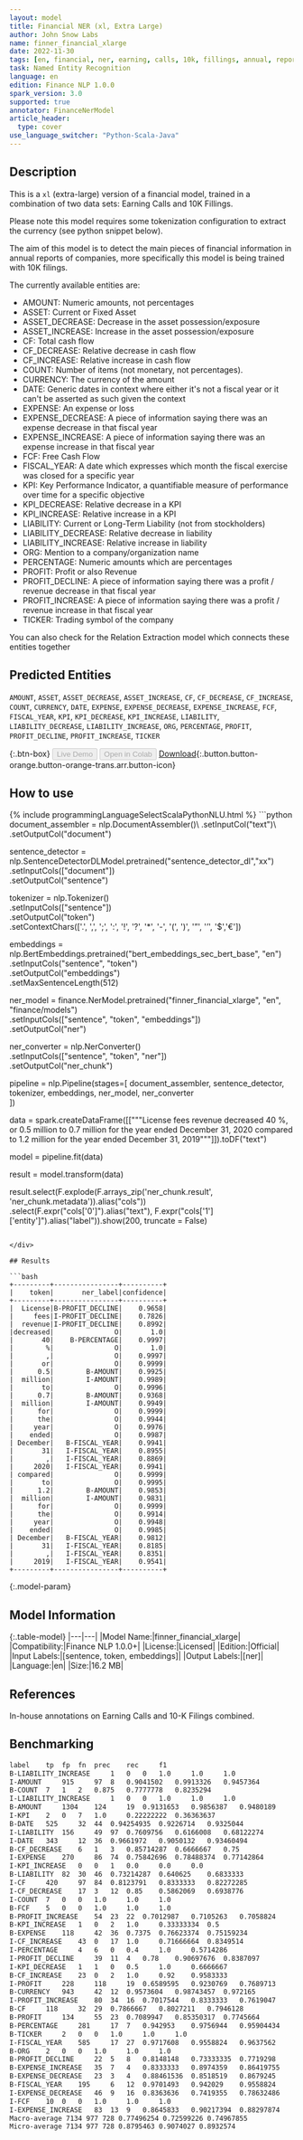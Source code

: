 ```yaml
---
layout: model
title: Financial NER (xl, Extra Large)
author: John Snow Labs
name: finner_financial_xlarge
date: 2022-11-30
tags: [en, financial, ner, earning, calls, 10k, fillings, annual, reports, licensed]
task: Named Entity Recognition
language: en
edition: Finance NLP 1.0.0
spark_version: 3.0
supported: true
annotator: FinanceNerModel
article_header:
  type: cover
use_language_switcher: "Python-Scala-Java"
---
```


## Description

This is a `xl` (extra-large) version of a financial model, trained in a combination of two data sets: Earning Calls and 10K Fillings.

Please note this model requires some tokenization configuration to extract the currency (see python snippet below).

The aim of this model is to detect the main pieces of financial information in annual reports of companies, more specifically this model is being trained with 10K filings.

The currently available entities are:
- AMOUNT: Numeric amounts, not percentages
- ASSET: Current or Fixed Asset
- ASSET_DECREASE: Decrease in the asset possession/exposure
- ASSET_INCREASE: Increase in the asset possession/exposure
- CF: Total cash flow 
- CF_DECREASE: Relative decrease in cash flow
- CF_INCREASE: Relative increase in cash flow
- COUNT: Number of items (not monetary, not percentages).
- CURRENCY: The currency of the amount
- DATE: Generic dates in context where either it's not a fiscal year or it can't be asserted as such given the context
- EXPENSE: An expense or loss
- EXPENSE_DECREASE: A piece of information saying there was an expense decrease in that fiscal year
- EXPENSE_INCREASE: A piece of information saying there was an expense increase in that fiscal year
- FCF: Free Cash Flow
- FISCAL_YEAR: A date which expresses which month the fiscal exercise was closed for a specific year
- KPI: Key Performance Indicator, a quantifiable measure of performance over time for a specific objective
- KPI_DECREASE: Relative decrease in a KPI
- KPI_INCREASE: Relative increase in a KPI
- LIABILITY:  Current or Long-Term Liability (not from stockholders)
- LIABILITY_DECREASE: Relative decrease in liability
- LIABILITY_INCREASE: Relative increase in liability
- ORG: Mention to a company/organization name
- PERCENTAGE: Numeric amounts which are percentages
- PROFIT: Profit or also Revenue
- PROFIT_DECLINE: A piece of information saying there was a profit / revenue decrease in that fiscal year
- PROFIT_INCREASE: A piece of information saying there was a profit / revenue increase in that fiscal year
- TICKER: Trading symbol of the company

You can also check for the Relation Extraction model which connects these entities together

## Predicted Entities

`AMOUNT`, `ASSET`, `ASSET_DECREASE`, `ASSET_INCREASE`, `CF`, `CF_DECREASE`, `CF_INCREASE`, `COUNT`, `CURRENCY`, `DATE`, `EXPENSE`, `EXPENSE_DECREASE`, `EXPENSE_INCREASE`, `FCF`, `FISCAL_YEAR`, `KPI`, `KPI_DECREASE`, `KPI_INCREASE`, `LIABILITY`, `LIABILITY_DECREASE`, `LIABILITY_INCREASE`, `ORG`, `PERCENTAGE`, `PROFIT`, `PROFIT_DECLINE`, `PROFIT_INCREASE`, `TICKER`


{:.btn-box}
<button class="button button-orange" disabled>Live Demo</button>
<button class="button button-orange" disabled>Open in Colab</button>
[Download](https://s3.amazonaws.com/auxdata.johnsnowlabs.com/finance/models/finner_financial_xlarge_en_1.0.0_3.0_1669840074362.zip){:.button.button-orange.button-orange-trans.arr.button-icon}

## How to use



<div class="tabs-box" markdown="1">
{% include programmingLanguageSelectScalaPythonNLU.html %}
```python
document_assembler = nlp.DocumentAssembler()\
    .setInputCol("text")\
    .setOutputCol("document")

sentence_detector = nlp.SentenceDetectorDLModel.pretrained("sentence_detector_dl","xx")\
    .setInputCols(["document"])\
    .setOutputCol("sentence")

tokenizer = nlp.Tokenizer()\
    .setInputCols(["sentence"])\
    .setOutputCol("token")\
    .setContextChars(['.', ',', ';', ':', '!', '?', '*', '-', '(', ')', '”', '’', '$','€'])

embeddings = nlp.BertEmbeddings.pretrained("bert_embeddings_sec_bert_base", "en") \
  .setInputCols("sentence", "token") \
  .setOutputCol("embeddings")\
  .setMaxSentenceLength(512)

ner_model = finance.NerModel.pretrained("finner_financial_xlarge", "en", "finance/models")\
    .setInputCols(["sentence", "token", "embeddings"])\
    .setOutputCol("ner")

ner_converter = nlp.NerConverter()\
    .setInputCols(["sentence", "token", "ner"])\
    .setOutputCol("ner_chunk")

pipeline = nlp.Pipeline(stages=[
    document_assembler,
    sentence_detector,
    tokenizer,
    embeddings,
    ner_model,
    ner_converter   
    ])

data = spark.createDataFrame([["""License fees revenue decreased 40 %, or 0.5 million to 0.7 million for the year ended December 31, 2020 compared to 1.2 million for the year ended December 31, 2019"""]]).toDF("text")

model = pipeline.fit(data)

result = model.transform(data)

result.select(F.explode(F.arrays_zip('ner_chunk.result', 'ner_chunk.metadata')).alias("cols")) \
               .select(F.expr("cols['0']").alias("text"),
                       F.expr("cols['1']['entity']").alias("label")).show(200, truncate = False)
```

</div>

## Results

```bash
+---------+----------------+----------+
|    token|       ner_label|confidence|
+---------+----------------+----------+
|  License|B-PROFIT_DECLINE|    0.9658|
|     fees|I-PROFIT_DECLINE|    0.7826|
|  revenue|I-PROFIT_DECLINE|    0.8992|
|decreased|               O|       1.0|
|       40|    B-PERCENTAGE|    0.9997|
|        %|               O|       1.0|
|        ,|               O|    0.9997|
|       or|               O|    0.9999|
|      0.5|        B-AMOUNT|    0.9925|
|  million|        I-AMOUNT|    0.9989|
|       to|               O|    0.9996|
|      0.7|        B-AMOUNT|    0.9368|
|  million|        I-AMOUNT|    0.9949|
|      for|               O|    0.9999|
|      the|               O|    0.9944|
|     year|               O|    0.9976|
|    ended|               O|    0.9987|
| December|   B-FISCAL_YEAR|    0.9941|
|       31|   I-FISCAL_YEAR|    0.8955|
|        ,|   I-FISCAL_YEAR|    0.8869|
|     2020|   I-FISCAL_YEAR|    0.9941|
| compared|               O|    0.9999|
|       to|               O|    0.9995|
|      1.2|        B-AMOUNT|    0.9853|
|  million|        I-AMOUNT|    0.9831|
|      for|               O|    0.9999|
|      the|               O|    0.9914|
|     year|               O|    0.9948|
|    ended|               O|    0.9985|
| December|   B-FISCAL_YEAR|    0.9812|
|       31|   I-FISCAL_YEAR|    0.8185|
|        ,|   I-FISCAL_YEAR|    0.8351|
|     2019|   I-FISCAL_YEAR|    0.9541|
+---------+----------------+----------+
```

{:.model-param}
## Model Information

{:.table-model}
|---|---|
|Model Name:|finner_financial_xlarge|
|Compatibility:|Finance NLP 1.0.0+|
|License:|Licensed|
|Edition:|Official|
|Input Labels:|[sentence, token, embeddings]|
|Output Labels:|[ner]|
|Language:|en|
|Size:|16.2 MB|

## References

In-house annotations on Earning Calls and 10-K Filings combined.

## Benchmarking

```bash
label	 tp	 fp	 fn	 prec	 rec	 f1
B-LIABILITY_INCREASE	 1	 0	 0	 1.0	 1.0	 1.0
I-AMOUNT	 915	 97	 8	 0.9041502	 0.9913326	 0.9457364
B-COUNT	 7	 1	 2	 0.875	 0.7777778	 0.8235294
I-LIABILITY_INCREASE	 1	 0	 0	 1.0	 1.0	 1.0
B-AMOUNT	 1304	 124	 19	 0.9131653	 0.9856387	 0.9480189
I-KPI	 2	 0	 7	 1.0	 0.22222222	 0.36363637
B-DATE	 525	 32	 44	 0.94254935	 0.9226714	 0.9325044
I-LIABILITY	 156	 49	 97	 0.7609756	 0.6166008	 0.68122274
I-DATE	 343	 12	 36	 0.9661972	 0.9050132	 0.93460494
B-CF_DECREASE	 6	 1	 3	 0.85714287	 0.6666667	 0.75
I-EXPENSE	 270	 86	 74	 0.75842696	 0.78488374	 0.77142864
I-KPI_INCREASE	 0	 0	 1	 0.0	 0.0	 0.0
B-LIABILITY	 82	 30	 46	 0.73214287	 0.640625	 0.6833333
I-CF	 420	 97	 84	 0.8123791	 0.8333333	 0.82272285
I-CF_DECREASE	 17	 3	 12	 0.85	 0.5862069	 0.6938776
I-COUNT	 7	 0	 0	 1.0	 1.0	 1.0
B-FCF	 5	 0	 0	 1.0	 1.0	 1.0
B-PROFIT_INCREASE	 54	 23	 22	 0.7012987	 0.7105263	 0.7058824
B-KPI_INCREASE	 1	 0	 2	 1.0	 0.33333334	 0.5
B-EXPENSE	 118	 42	 36	 0.7375	 0.76623374	 0.75159234
I-CF_INCREASE	 43	 0	 17	 1.0	 0.71666664	 0.8349514
I-PERCENTAGE	 4	 6	 0	 0.4	 1.0	 0.5714286
I-PROFIT_DECLINE	 39	 11	 4	 0.78	 0.90697676	 0.8387097
I-KPI_DECREASE	 1	 1	 0	 0.5	 1.0	 0.6666667
B-CF_INCREASE	 23	 0	 2	 1.0	 0.92	 0.9583333
I-PROFIT	 228	 118	 19	 0.6589595	 0.9230769	 0.7689713
B-CURRENCY	 943	 42	 12	 0.9573604	 0.98743457	 0.972165
I-PROFIT_INCREASE	 80	 34	 16	 0.7017544	 0.8333333	 0.7619047
B-CF	 118	 32	 29	 0.7866667	 0.8027211	 0.7946128
B-PROFIT	 134	 55	 23	 0.7089947	 0.85350317	 0.7745664
B-PERCENTAGE	 281	 17	 7	 0.942953	 0.9756944	 0.95904434
B-TICKER	 2	 0	 0	 1.0	 1.0	 1.0
I-FISCAL_YEAR	 585	 17	 27	 0.9717608	 0.9558824	 0.9637562
B-ORG	 2	 0	 0	 1.0	 1.0	 1.0
B-PROFIT_DECLINE	 22	 5	 8	 0.8148148	 0.73333335	 0.7719298
B-EXPENSE_INCREASE	 35	 7	 4	 0.8333333	 0.8974359	 0.86419755
B-EXPENSE_DECREASE	 23	 3	 4	 0.88461536	 0.8518519	 0.8679245
B-FISCAL_YEAR	 195	 6	 12	 0.9701493	 0.942029	 0.9558824
I-EXPENSE_DECREASE	 46	 9	 16	 0.8363636	 0.7419355	 0.78632486
I-FCF	 10	 0	 0	 1.0	 1.0	 1.0
I-EXPENSE_INCREASE	 83	 13	 9	 0.8645833	 0.90217394	 0.88297874
Macro-average 7134 977 728 0.77496254 0.72599226 0.74967855
Micro-average 7134 977 728 0.8795463 0.9074027 0.8932574
```
